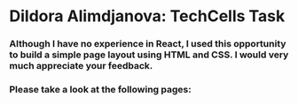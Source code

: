 # Dildora Alimdjanova: TechCells Task 

### Although I have no experience in React, I used this opportunity to build a simple page layout using HTML and CSS. I would very much appreciate your feedback.

### Please take a look at the following pages:

